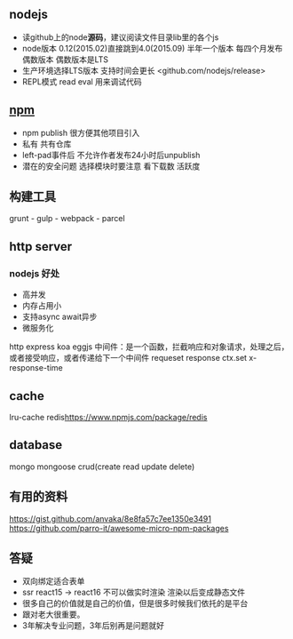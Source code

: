 ## nodejs

- 读github上的node**源码**，建议阅读文件目录lib里的各个js
- node版本 0.12(2015.02)直接跳到4.0(2015.09) 半年一个版本 每四个月发布偶数版本 偶数版本是LTS
- 生产环境选择LTS版本 支持时间会更长 <github.com/nodejs/release>
- REPL模式 read eval 用来调试代码

## [npm](www.npmjs.com)

- npm publish 很方便其他项目引入
- 私有 共有仓库
- left-pad事件后 不允许作者发布24小时后unpublish
- 潜在的安全问题 选择模块时要注意 看下载数 活跃度

## 构建工具

grunt - gulp - webpack - parcel

## http server

### nodejs 好处

- 高并发
- 内存占用小
- 支持async await异步
- 微服务化

http express koa eggjs
中间件：是一个函数，拦截响应和对象请求，处理之后，或者接受响应，或者传递给下一个中间件
 requeset response
ctx.set x-response-time

## cache

lru-cache
redis<https://www.npmjs.com/package/redis>

## database

mongo
mongoose
crud(create read update delete)

## 有用的资料

<https://gist.github.com/anvaka/8e8fa57c7ee1350e3491>
<https://github.com/parro-it/awesome-micro-npm-packages>

## 答疑

- 双向绑定适合表单
- ssr react15 -> react16 不可以做实时渲染 渲染以后变成静态文件
- 很多自己的价值就是自己的价值，但是很多时候我们依托的是平台 
- 跟对老大很重要。
- 3年解决专业问题，3年后别再是问题就好